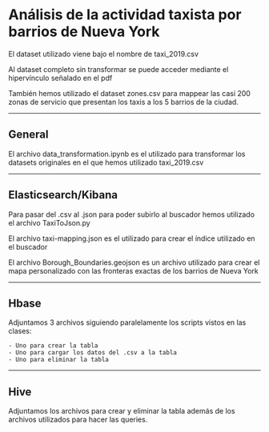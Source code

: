 # Análisis de la actividad taxista por barrios de Nueva York

El dataset utilizado viene bajo el nombre de taxi_2019.csv

Al dataset completo sin transformar se puede acceder mediante el hipervínculo señalado en el pdf

También hemos utilizado el dataset zones.csv para mappear las casi 200 zonas de 
servicio que presentan los taxis a los 5 barrios de la ciudad.

---
## General

El archivo data_transformation.ipynb es el utilizado para transformar los datasets originales en el que hemos utilizado taxi_2019.csv

---
## Elasticsearch/Kibana

Para pasar del .csv al .json para poder subirlo al buscador hemos utilizado el archivo TaxiToJson.py 

El archivo taxi-mapping.json es el utilizado para crear el índice utilizado en el buscador

El archivo Borough_Boundaries.geojson es un archivo utilizado para crear el mapa 
personalizado con las fronteras exactas de los barrios de Nueva York

---
## Hbase

Adjuntamos 3 archivos siguiendo paralelamente los scripts vistos en las clases:

	- Uno para crear la tabla
	- Uno para cargar los datos del .csv a la tabla
	- Uno para eliminar la tabla

---
## Hive

Adjuntamos los archivos para crear y eliminar la tabla además de los archivos utilizados para hacer las queries.

